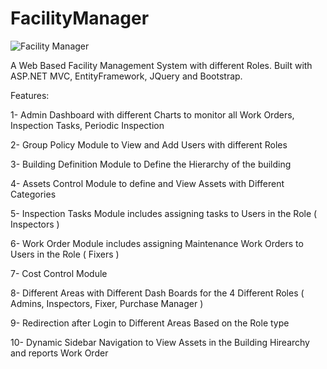 # FacilityManager

![Facility Manager](https://repository-images.githubusercontent.com/187499021/504e3780-9c54-11e9-9e12-c923ac627389)

A Web Based Facility Management System with different Roles. Built with ASP.NET MVC,
EntityFramework, JQuery and Bootstrap.

Features:

1- Admin Dashboard with different Charts to monitor all Work Orders, Inspection Tasks, Periodic Inspection

2- Group Policy Module to View and Add Users with different Roles

3- Building Definition Module to Define the Hierarchy of the building

4- Assets Control Module to define and View Assets with Different Categories

5- Inspection Tasks Module includes assigning tasks to Users in the Role ( Inspectors )

6- Work Order Module includes assigning Maintenance Work Orders to Users in the Role ( Fixers )

7- Cost Control Module 

8- Different Areas with Different Dash Boards for the 4 Different Roles ( Admins, Inspectors, Fixer, Purchase Manager ) 

9- Redirection after Login to Different Areas Based on the Role type

10- Dynamic Sidebar Navigation to View Assets in the Building Hirearchy and reports Work Order
